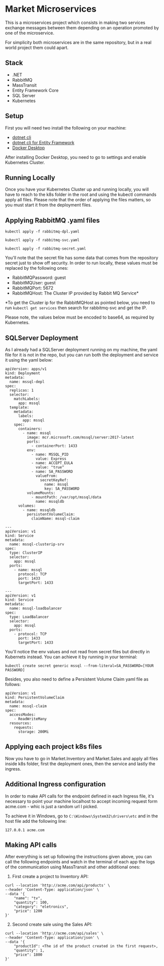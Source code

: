 # Market Microservices

This is a microservices project which consists in making two services exchange messages between them depending on an operation promoted by one of the microservice.

For simplicity both microservices are in the same repository, but in a real world project them could apart.

## Stack

- .NET
- RabbitMQ
- MassTransit
- Entity Framework Core
- SQL Server
- Kubernetes

## Setup

First you will need two install the following on your machine:

- [dotnet cli](https://learn.microsoft.com/pt-br/dotnet/core/tools/)
- [dotnet cli for Entity Framework](https://learn.microsoft.com/en-us/ef/core/cli/dotnet)
- [Docker Desktop](https://www.docker.com/products/docker-desktop/)

After installing Docker Desktop, you need to go to settings and enable Kubernetes Cluster.

## Running Locally

Once you have your Kubernetes Cluster up and running locally, you will have to reach to the k8s folder in the root and using the kubectl commands apply all files. Please note that the order of applying the files matters, so you must start it from the deployment files.

## Applying RabbitMQ .yaml files

`kubectl apply -f rabbitmq-dpl.yaml`

`kubectl apply -f rabbitmq-svc.yaml`

`kubectl apply -f rabbitmq-secret.yaml`

You'll note that the secret file has some data that comes from the repository secret just to show off security. In order to run locally, these values must be replaced by the following ones:

- RabbitMQPassword: guest
- RabbitMQUser: guest
- RabbitMQPort: 5672
- RabbitMQHost: The Cluster IP provided by Rabbit MQ Service\*

\*To get the Cluster ip for the RabbitMQHost as pointed below, you need to run `kubectl get services` then search for rabbitmq-svc and get the IP.

Please note, the values below must be encoded to base64, as required by Kubernetes.

## SQLServer Deployment

As I already had a SQLServer deployment running on my machine, the yaml file for it is not in the repo, but you can run both the deployment and service it using the yaml below:

```
apiVersion: apps/v1
kind: Deployment
metadata:
  name: mssql-depl
spec:
  replicas: 1
  selector:
    matchLabels:
      app: mssql
  template:
    metadata:
      labels:
        app: mssql
    spec:
      containers:
        - name: mssql
          image: mcr.microsoft.com/mssql/server:2017-latest
          ports:
            - containerPort: 1433
          env:
            - name: MSSQL_PID
              value: Express
            - name: ACCEPT_EULA
              value: "true"
            - name: SA_PASSWORD
              valueFrom:
                secretKeyRef:
                  name: mssql
                  key: SA_PASSWORD
          volumeMounts:
            - mountPath: /var/opt/mssql/data
              name: mssqldb
      volumes:
        - name: mssqldb
          persistentVolumeClaim:
            claimName: mssql-claim

---
apiVersion: v1
kind: Service
metadata:
  name: mssql-clusterip-srv
spec:
  type: ClusterIP
  selector:
    app: mssql
  ports:
    - name: mssql
      protocol: TCP
      port: 1433
      targetPort: 1433

---
apiVersion: v1
kind: Service
metadata:
  name: mssql-loadbalancer
spec:
  type: LoadBalancer
  selector:
    app: mssql
  ports:
    - protocol: TCP
      port: 1433
      targetPort: 1433
```

You'll notice the env values and not read from secret files but directly in Kubernets instead. You can achieve it by running in your terminal:

`kubectl create secret generic mssql --from-literal=SA_PASSWORD=[YOUR PASSWORD]`

Besides, you also need to define a Persistent Volume Claim yaml file as follows:

```
apiVersion: v1
kind: PersistentVolumeClaim
metadata:
  name: mssql-claim
spec:
  accessModes:
    - ReadWriteMany
  resources:
    requests:
      storage: 200Mi
```

## Applying each project k8s files

Now you have to go in Market.Inventory and Market.Sales and apply all files inside k8s folder, first the deployment ones, then the service and lastly the ingress.

## Additional Ingress configuration

In order to make API calls for the endpoint defined in each Ingress file, it's necessary to point your machine localhost to accept incoming request form acme.com - whic is just a random url I picked.

To achieve it in Windows, go to `C:\Windows\System32\drivers\etc` and in the host file add the following line:

`127.0.0.1 acme.com`


## Making API calls

After everything is set up following the instructions given above, you can call the following endpoints and watch in the terminal of each app the logs of the communication using MassTransit and other additional ones:

1) First create a project to Inventory API:

```
curl --location 'http://acme.com/api/products' \
--header 'Content-Type: application/json' \
--data '{
    "name": "tv",
    "quantity": 100,
    "category": "eletronics",
    "price": 1200
}'
```

2) Second create sale using the Sales API:

```
curl --location 'http://acme.com/api/sales' \
--header 'Content-Type: application/json' \
--data '{
    "productId": <The id of the product created in the first request>,
    "quantity": 1,
    "price": 1800
}'
```